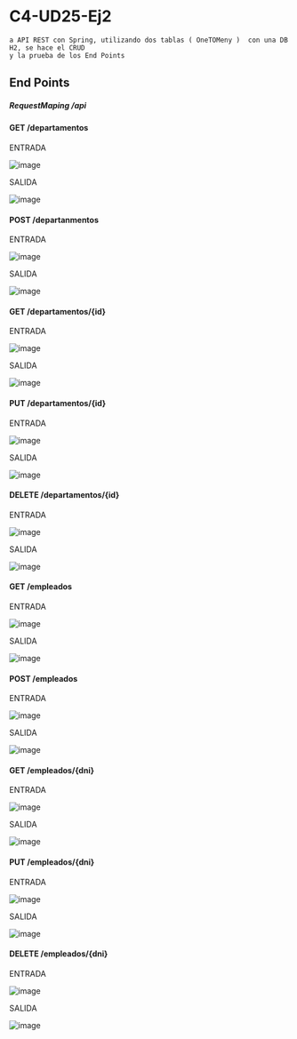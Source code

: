 # C4-UD25-Ej2


```
a API REST con Spring, utilizando dos tablas ( OneTOMeny )  con una DB H2, se hace el CRUD 
y la prueba de los End Points
```

## End Points

##### RequestMaping /api

#### GET /departamentos
ENTRADA

![image](https://user-images.githubusercontent.com/108732298/185879378-c7cbaafd-fa9b-4777-a86a-b5f4b68a0691.png)



SALIDA

![image](https://user-images.githubusercontent.com/108732298/185879435-ed3a5fd3-dd67-4290-a328-e8e9d17ce35e.png)



#### POST /departanmentos
ENTRADA

![image](https://user-images.githubusercontent.com/108732298/185879223-ea72e141-c21e-4b48-8612-58c56b927bfa.png)


SALIDA

![image](https://user-images.githubusercontent.com/108732298/185879275-ffacf840-e00a-4056-8dfb-1ec8b8bae897.png)



#### GET /departamentos/{id}
ENTRADA 

![image](https://user-images.githubusercontent.com/108732298/185879505-438a6bb1-242e-4d68-8e01-7cf4974d348f.png)


SALIDA

![image](https://user-images.githubusercontent.com/108732298/185879546-89eecce7-8fce-4f64-b331-f067ac6bf0d0.png)



#### PUT /departamentos/{id}
ENTRADA

![image](https://user-images.githubusercontent.com/108732298/185879666-ff439b63-8a1b-4e3a-90e1-94c49611c978.png)


SALIDA

![image](https://user-images.githubusercontent.com/108732298/185879717-1af9f261-c5c5-45f4-9472-91ae8aa97634.png)



#### DELETE /departamentos/{id}
ENTRADA

![image](https://user-images.githubusercontent.com/108732298/185879932-299b6747-8566-42df-8203-3f8d2e933101.png)


SALIDA

![image](https://user-images.githubusercontent.com/108732298/185879981-e4cbc0fa-079e-4517-a6ed-b5586279a60b.png)



#### GET /empleados
ENTRADA

![image](https://user-images.githubusercontent.com/108732298/185880439-2392ad7a-e21d-4ce5-ba48-a52d23944dd0.png)



SALIDA

![image](https://user-images.githubusercontent.com/108732298/185880501-7e09c44d-45ad-4d9c-a5e2-c2e291d28368.png)



#### POST /empleados
ENTRADA

![image](https://user-images.githubusercontent.com/108732298/185880276-a05f4f06-1b93-4eb6-aa28-06e2713986cf.png)


SALIDA

![image](https://user-images.githubusercontent.com/108732298/185880337-952b6ba1-0c3f-47dd-b859-8365e500e59b.png)




#### GET /empleados/{dni}
ENTRADA 

![image](https://user-images.githubusercontent.com/108732298/185880641-a60316ee-9eb5-44f3-968f-1cba3e51829e.png)


SALIDA

![image](https://user-images.githubusercontent.com/108732298/185880712-a9bbd254-6520-4060-ad03-e9bd0880e8b0.png)



#### PUT /empleados/{dni}
ENTRADA

![image](https://user-images.githubusercontent.com/108732298/185882560-3b9b1dfd-b991-44d1-84f9-41e6c9816300.png)


SALIDA

![image](https://user-images.githubusercontent.com/108732298/185882128-d7aeea0c-a6fe-494b-8a01-6901e43d1b40.png)



#### DELETE /empleados/{dni}
ENTRADA

![image](https://user-images.githubusercontent.com/108732298/185882631-173df3df-d599-4161-9cf5-aaccada3ec62.png)


SALIDA

![image](https://user-images.githubusercontent.com/108732298/185882710-8cd5b6f2-fb59-4475-a2d8-30870d6514ae.png)


